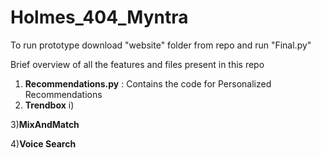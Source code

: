 # Holmes_404_Myntra
To run prototype download "website" folder from repo and run "Final.py"

Brief overview of all the features and files present in this repo
1) __Recommendations.py__ : Contains the code for Personalized Recommendations
2) __Trendbox__
       i)
       
       
3)__MixAndMatch__

4)__Voice Search__
